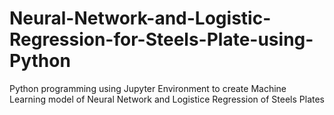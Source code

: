 # Neural-Network-and-Logistic-Regression-for-Steels-Plate-using-Python
Python programming using Jupyter Environment to create Machine Learning model of Neural Network and Logistice Regression of Steels Plates
